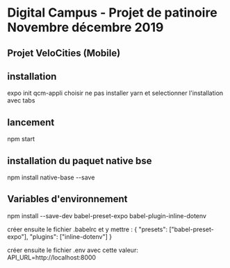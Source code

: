 # Digital Campus - Projet de patinoire Novembre décembre 2019

## Projet VeloCities (Mobile)

## installation
expo init qcm-appli
choisir ne pas installer yarn
et selectionner l'installation avec tabs

## lancement
npm start

## installation du paquet native bse
npm install native-base --save

## Variables d'environnement
npm install --save-dev babel-preset-expo babel-plugin-inline-dotenv

créer ensuite le fichier .babelrc
et y mettre :
{ "presets": ["babel-preset-expo"], "plugins": ["inline-dotenv"] }

créer ensuite le fichier .env avec cette valeur:
API_URL=http://localhost:8000
